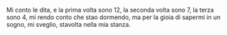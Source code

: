 Mi conto le dita, e la prima volta sono 12,
la seconda volta sono 7, la terza sono 4,
mi rendo conto che stao dormendo, ma per
la gioia di sapermi in un sogno, mi sveglio,
stavolta nella mia stanza.


